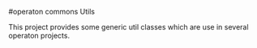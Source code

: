 #operaton commons Utils

This project provides some generic util classes which are use in several operaton projects.
